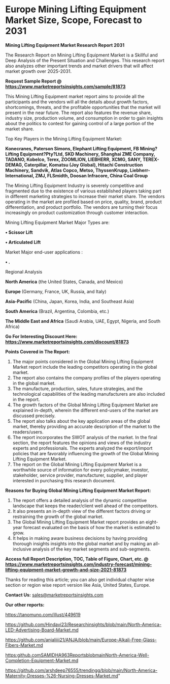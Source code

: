 # Europe Mining Lifting Equipment Market Size, Scope, Forecast to 2031

<strong>Mining Lifting Equipment Market Research Report 2031</strong>

The Research Report on Mining Lifting Equipment Market is a Skillful and Deep Analysis of the Present Situation and Challenges. This research report also analyzes other important trends and market drivers that will affect market growth over 2025-2031.

<strong>Request Sample Report @ <a href=https://www.marketreportsinsights.com/sample/81873>https://www.marketreportsinsights.com/sample/81873</a></strong>

This Mining Lifting Equipment market report aims to provide all the participants and the vendors will all the details about growth factors, shortcomings, threats, and the profitable opportunities that the market will present in the near future. The report also features the revenue share, industry size, production volume, and consumption in order to gain insights about the politics to contest for gaining control of a large portion of the market share.

Top Key Players in the Mining Lifting Equipment Market:

<strong>Konecranes, Paterson Simons, Elephant Lifting Equipment, FB Mining?Lifting Equipment?Pty?Ltd, SKD Machinery, Shanghai ZME Company, TADANO, Kobelco, Terex, ZOOMLION, LIEBHERR, XCMG, SANY, TEREX-DEMAG, Caterpillar, Komatsu (Joy Global), Hitachi Construction Machinery, Sandvik, Atlas Copco, Metso, ThyssenKrupp, Liebherr-International, ZMJ, FLSmidth, Doosan Infracore, China Coal Group</strong>

The Mining Lifting Equipment Industry is severely competitive and fragmented due to the existence of various established players taking part in different marketing strategies to increase their market share. The vendors operating in the market are profiled based on price, quality, brand, product differentiation, and product portfolio. The vendors are turning their focus increasingly on product customization through customer interaction.

Mining Lifting Equipment Market Major Types are:

<strong>• Scissor Lift

• Articulated Lift</strong>

Market Major end-user applications :

<strong>• .</strong>

Regional Analysis

</u><strong><b>North America</b></strong> (the United States, Canada, and Mexico)

<strong><b>Europe </b></strong>(Germany, France, UK, Russia, and Italy)

<strong><b>Asia-Pacific</b></strong> (China, Japan, Korea, India, and Southeast Asia)

<strong><b>South America</b></strong> (Brazil, Argentina, Colombia, etc.)

<strong><b>The Middle East and Africa</b></strong> (Saudi Arabia, UAE, Egypt, Nigeria, and South Africa)

<strong>Go For Interesting Discount Here: <a href=https://www.marketreportsinsights.com/discount/81873>https://www.marketreportsinsights.com/discount/81873</a></strong>

<strong>Points Covered in The Report:</strong>
<ol>
  <li>The major points considered in the Global Mining Lifting Equipment Market report include the leading competitors operating in the global market.</li>
  <li>The report also contains the company profiles of the players operating in the global market.</li>
  <li>The manufacture, production, sales, future strategies, and the technological capabilities of the leading manufacturers are also included in the report.</li>
  <li>The growth factors of the Global Mining Lifting Equipment Market are explained in-depth, wherein the different end-users of the market are discussed precisely.</li>
  <li>The report also talks about the key application areas of the global market, thereby providing an accurate description of the market to the readers/users.</li>
  <li>The report incorporates the SWOT analysis of the market. In the final section, the report features the opinions and views of the industry experts and professionals. The experts analyzed the export/import policies that are favorably influencing the growth of the Global Mining Lifting Equipment Market.</li>
  <li>The report on the Global Mining Lifting Equipment Market is a worthwhile source of information for every policymaker, investor, stakeholder, service provider, manufacturer, supplier, and player interested in purchasing this research document.</li>
</ol>
<strong>Reasons for Buying Global Mining Lifting Equipment Market Report:</strong>

<ol>
  <li>The report offers a detailed analysis of the dynamic competitive landscape that keeps the reader/client well ahead of the competitors.</li>
  <li>It also presents an in-depth view of the different factors driving or restraining the growth of the global market.</li>
  <li>The Global Mining Lifting Equipment Market report provides an eight-year forecast evaluated on the basis of how the market is estimated to grow.</li>
  <li>It helps in making aware business decisions by having providing thorough insights insights into the global market and by making an all-inclusive analysis of the key market segments and sub-segments.</li>
</ol>
<strong>Access full Report Description, TOC, Table of Figure, Chart, etc. @ <a href=https://www.marketreportsinsights.com/industry-forecast/mining-lifting-equipment-market-growth-and-size-2021-81873>https://www.marketreportsinsights.com/industry-forecast/mining-lifting-equipment-market-growth-and-size-2021-81873</a></strong>


Thanks for reading this article; you can also get individual chapter wise section or region wise report version like Asia, United States, Europe.

<strong>Contact Us:</strong>
sales@marketreportsinsights.com

<strong>Our other reports:</strong>

<a href=https://tanomuno.com/illust/449619>https://tanomuno.com/illust/449619</a>

<a href=https://github.com/Hindavi23/Researchinsights/blob/main/North-America-LED-Advertising-Board-Market.md>https://github.com/Hindavi23/Researchinsights/blob/main/North-America-LED-Advertising-Board-Market.md</a>

<a href=https://github.com/anjaliiii21/ANJA/blob/main/Europe-Alkali-Free-Glass-Fibers-Market.md>https://github.com/anjaliiii21/ANJA/blob/main/Europe-Alkali-Free-Glass-Fibers-Market.md</a>

<a href=https:github.comSAMIDHA963ReportsblobmainNorth-America-Well-Completion-Equipment-Market.md>https:github.comSAMIDHA963ReportsblobmainNorth-America-Well-Completion-Equipment-Market.md</a>

<a href=https://github.com/arshdeep76555/trendingg/blob/main/North-America-Maternity-Dresses-%26-Nursing-Dresses-Market.md>https://github.com/arshdeep76555/trendingg/blob/main/North-America-Maternity-Dresses-%26-Nursing-Dresses-Market.md</a>"
